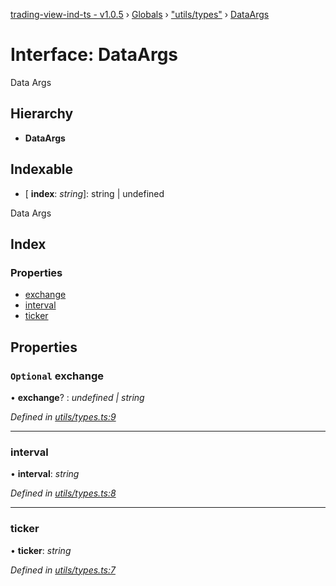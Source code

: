 [trading-view-ind-ts - v1.0.5](../README.md) › [Globals](../globals.md) › ["utils/types"](../modules/_utils_types_.md) › [DataArgs](_utils_types_.dataargs.md)

# Interface: DataArgs

Data Args

## Hierarchy

* **DataArgs**

## Indexable

* \[ **index**: *string*\]: string | undefined

Data Args

## Index

### Properties

* [exchange](_utils_types_.dataargs.md#optional-exchange)
* [interval](_utils_types_.dataargs.md#interval)
* [ticker](_utils_types_.dataargs.md#ticker)

## Properties

### `Optional` exchange

• **exchange**? : *undefined | string*

*Defined in [utils/types.ts:9](https://github.com/edmundpf/trading-view-ind-ts/blob/a1d250a/src/utils/types.ts#L9)*

___

###  interval

• **interval**: *string*

*Defined in [utils/types.ts:8](https://github.com/edmundpf/trading-view-ind-ts/blob/a1d250a/src/utils/types.ts#L8)*

___

###  ticker

• **ticker**: *string*

*Defined in [utils/types.ts:7](https://github.com/edmundpf/trading-view-ind-ts/blob/a1d250a/src/utils/types.ts#L7)*
